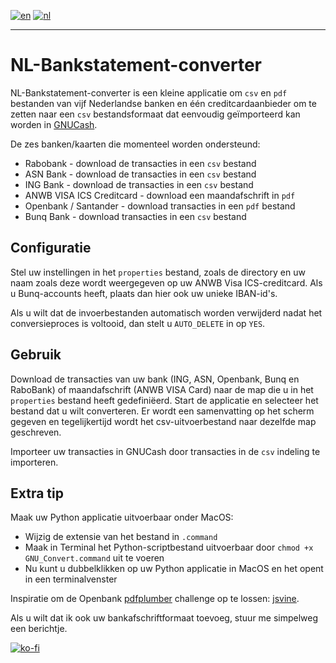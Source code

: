 [![en](https://img.shields.io/badge/lang-en-red.svg)](https://github.com/JensTec/NL-Bankstatement-converter/)
[![nl](https://img.shields.io/badge/lang-nl-yellow.svg)](https://github.com/JensTec/NL-Bankstatement-converter/blob/main/README.nl.md)
***

# NL-Bankstatement-converter

NL-Bankstatement-converter is een kleine applicatie om `csv` en `pdf` bestanden van vijf Nederlandse banken en één creditcardaanbieder om te zetten naar een `csv` bestandsformaat dat eenvoudig geïmporteerd kan worden in [GNUCash](https://github.com/Gnucash/gnucash).

De zes banken/kaarten die momenteel worden ondersteund:
* Rabobank - download de transacties in een `csv` bestand
* ASN Bank - download de transacties in een `csv` bestand
* ING Bank - download de transacties in een `csv` bestand
* ANWB VISA ICS Creditcard - download een maandafschrift in `pdf`
* Openbank / Santander - download transacties in een `pdf` bestand
* Bunq Bank - download transacties in een `csv` bestand

## Configuratie

Stel uw instellingen in het `properties` bestand, zoals de directory en uw naam zoals deze wordt weergegeven op uw ANWB Visa ICS-creditcard. Als u Bunq-accounts heeft, plaats dan hier ook uw unieke IBAN-id's.

Als u wilt dat de invoerbestanden automatisch worden verwijderd nadat het conversieproces is voltooid, dan stelt u `AUTO_DELETE` in op `YES`.

## Gebruik

Download de transacties van uw bank (ING, ASN, Openbank, Bunq en RaboBank) of maandafschrift (ANWB VISA Card) naar de map die u in het `properties` bestand heeft gedefiniëerd.
Start de applicatie en selecteer het bestand dat u wilt converteren. Er wordt een samenvatting op het scherm gegeven en tegelijkertijd wordt het csv-uitvoerbestand naar dezelfde map geschreven.

Importeer uw transacties in GNUCash door transacties in de `csv` indeling te importeren.

## Extra tip

Maak uw Python applicatie uitvoerbaar onder MacOS:

- Wijzig de extensie van het bestand in `.command`
- Maak in Terminal het Python-scriptbestand uitvoerbaar door `chmod +x GNU_Convert.command` uit te voeren
- Nu kunt u dubbelklikken op uw Python applicatie in MacOS en het opent in een terminalvenster

Inspiratie om de Openbank [pdfplumber](https://pypi.org/project/pdfplumber/#extracting-tables) challenge op te lossen: [jsvine](https://github.com/jsvine/pdfplumber/blob/stable/examples/notebooks/extract-table-nics.ipynb).

Als u wilt dat ik ook uw bankafschriftformaat toevoeg, stuur me simpelweg een berichtje.

[![ko-fi](https://ko-fi.com/img/githubbutton_sm.svg)](https://ko-fi.com/X8X1O747G)

